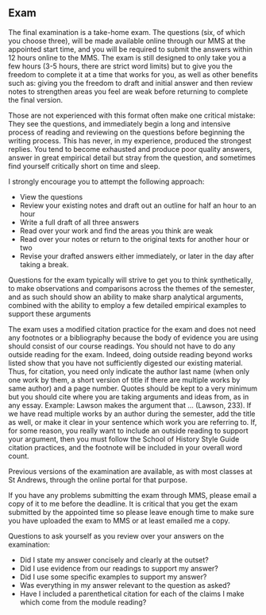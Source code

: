 ## Exam

The final examination is a take-home exam. The questions (six, of which you choose three), will be made available online through our MMS at the appointed start time, and you will be required to submit the answers within 12 hours online to the MMS. The exam is still designed to only take you a few hours (3-5 hours, there are strict word limits) but to give you the freedom to complete it at a time that works for you, as well as other benefits such as: giving you the freedom to draft and initial answer and then review notes to strengthen areas you feel are weak before returning to complete the final version.

Those are not experienced with this format often make one critical mistake: They see the questions, and immediately begin a long and intensive process of reading and reviewing on the questions before beginning the writing process. This has never, in my experience, produced the strongest replies. You tend to become exhausted and produce poor quality answers, answer in great empirical detail but stray from the question, and sometimes find yourself critically short on time and sleep.

I strongly encourage you to attempt the following approach: 

* View the questions
* Review your existing notes and draft out an outline for half an hour to an hour
* Write a full draft of all three answers
* Read over your work and find the areas you think are weak
* Read over your notes or return to the original texts for another hour or two
* Revise your drafted answers either immediately, or later in the day after taking a break.

Questions for the exam typically will strive to get you to think synthetically, to make observations and comparisons across the themes of the semester, and as such should show an ability to make sharp analytical arguments, combined with the ability to employ a few detailed empirical examples to support these arguments

The exam uses a modified citation practice for the exam and does not need any footnotes or a bibliography because the body of evidence you are using should consist of our course readings. You should not have to do any outside reading for the exam. Indeed, doing outside reading beyond works listed show that you have not sufficiently digested our existing material. Thus, for citation, you need only indicate the author last name (when only one work by them, a short version of title if there are multiple works by same author) and a page number. Quotes should be kept to a very minimum but you should cite where you are taking arguments and ideas from, as in any essay. Example: Lawson makes the argument that ... (Lawson, 233). If we have read multiple works by an author during the semester, add the title as well, or make it clear in your sentence which work you are referring to. If, for some reason, you really want to include an outside reading to support your argument, then you must follow the School of History Style Guide citation practices, and the footnote will be included in your overall word count.

Previous versions of the examination are available, as with most classes at St Andrews, through the online portal for that purpose.

If you have any problems submitting the exam through MMS, please email a copy of it to me before the deadline. It is critical that you get the exam submitted by the appointed time so please leave enough time to make sure you have uploaded the exam to MMS or at least emailed me a copy.

Questions to ask yourself as you review over your answers on the examination:

* Did I state my answer concisely and clearly at the outset?
* Did I use evidence from our readings to support my answer?
* Did I use some specific examples to support my answer?
* Was everything in my answer relevant to the question as asked?
* Have I included a parenthetical citation for each of the claims I make which come from the module reading?
